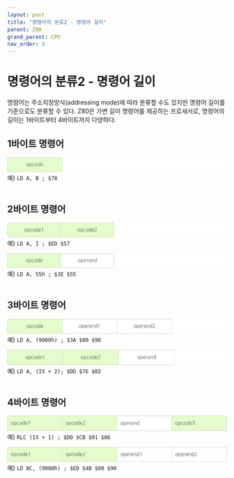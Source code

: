 ```yaml
---
layout: post
title: "명령어의 분류2 - 명령어 길이"
parent: Z80
grand_parent: CPU
nav_order: 3
---
```


# 명령어의 분류2 - 명령어 길이

명령어는 주소지정방식(addressing mode)에 따라 분류할 수도 있지만 명령어 길이를 기준으로도 분류할 수 있다. Z80은 가변 길이 명령어를 제공하는 프로세서로, 명령어의 길이는 1바이트부터 4바이트까지 다양하다.  

## 1바이트 명령어
![1바이트 명령어](/image/z80-1byteinst.png)  
예) `LD A, B ; $78`  
<br>

## 2바이트 명령어
![2바이트 명령어1](/image/z80-2byteinst1.png)  
예) `LD A, I ; $ED $57`  
  
![2바이트 명령어2](/image/z80-2byteinst2.png)  
예) `LD A, 55h ; $3E $55`  
<br>
  
## 3바이트 명령어
![3바이트 명령어1](/image/z80-3byteinst1.png)  
예) `LD A, (9000h) ; $3A $00 $90`  
  
![3바이트 명령어2](/image/z80-3byteinst2.png)  
예) `LD A, (IX + 2); $DD $7E $02`  
<br>
  
## 4바이트 명령어
![1바이트 명령어](/image/z80-4byteinst1.png)  
예) `RLC (IX + 1) ; $DD $CB $01 $06`  
  
![1바이트 명령어](/image/z80-4byteinst2.png)  
예) `LD BC, (9000h) ; $ED $4B $00 $90`
  
